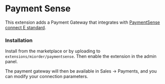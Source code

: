 # Payment Sense

This extension adds a Payment Gateway that integrates with [PaymentSense connect E standard](https://docs.connect.paymentsense.cloud/ConnectE/Standard).

### Installation

Install from the marketplace or by uploading to `extensions/miorder/paymentsense`. Then enable the extension in the admin panel.

The payment gateway will then be available in Sales -> Payments, and you can modify your connection parameters.